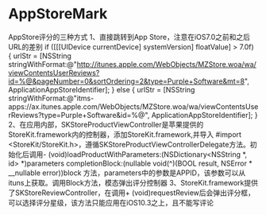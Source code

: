 # AppStoreMark
AppStore评分的三种方式
1、直接跳转到App Store，注意在iOS7.0之前和之后URL的差别
 if ([[[UIDevice currentDevice] systemVersion] floatValue] > 7.0f)
    {
        urlStr = [NSString stringWithFormat:@"http://itunes.apple.com/WebObjects/MZStore.woa/wa/viewContentsUserReviews?id=%@&pageNumber=0&sortOrdering=2&type=Purple+Software&mt=8", ApplicationAppStoreIdentifier];
    } else {
        urlStr = [NSString stringWithFormat:@"itms-apps://ax.itunes.apple.com/WebObjects/MZStore.woa/wa/viewContentsUserReviews?type=Purple+Software&id=%@", ApplicationAppStoreIdentifier];
    }
 2、在应用内部，SKStoreProductViewController是苹果提供的StoreKit.framework内的控制器，添加StoreKit.framework,并导入 #import <StoreKit/StoreKit.h>，遵循SKStoreProductViewControllerDelegate方法。初始化后调用- (void)loadProductWithParameters:(NSDictionary<NSString *, id> *)parameters completionBlock:(nullable void(^)(BOOL result, NSError * __nullable error))block 方法，parameters中的参数是APPID，该参数可以从ituns上获取。调用Block方法，模态弹出评分控制器
3、StoreKit.framework提供了SKStoreReviewController，在调用+ (void)requestReview后会弹出评分框，可以选择评分星级，该方法只能应用在iOS10.3之上，且不能写评论

